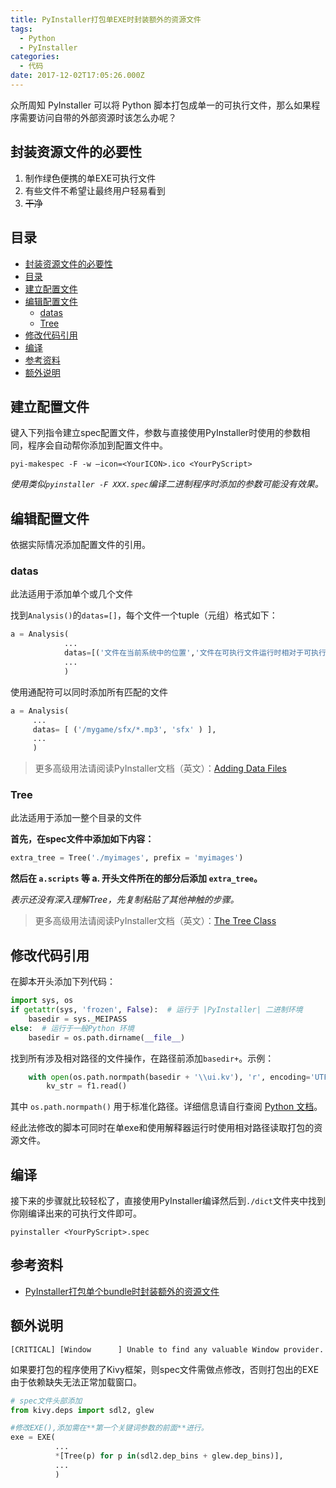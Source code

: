 ```yaml
---
title: PyInstaller打包单EXE时封装额外的资源文件
tags:
  - Python
  - PyInstaller
categories:
  - 代码
date: 2017-12-02T17:05:26.000Z
---
```


众所周知 PyInstaller 可以将 Python 脚本打包成单一的可执行文件，那么如果程序需要访问自带的外部资源时该怎么办呢？

<!--more-->

## 封装资源文件的必要性

1. 制作绿色便携的单EXE可执行文件
2. 有些文件不希望让最终用户轻易看到
3. ~~干净~~

## 目录

- [封装资源文件的必要性](#%e5%b0%81%e8%a3%85%e8%b5%84%e6%ba%90%e6%96%87%e4%bb%b6%e7%9a%84%e5%bf%85%e8%a6%81%e6%80%a7)
- [目录](#%e7%9b%ae%e5%bd%95)
- [建立配置文件](#%e5%bb%ba%e7%ab%8b%e9%85%8d%e7%bd%ae%e6%96%87%e4%bb%b6)
- [编辑配置文件](#%e7%bc%96%e8%be%91%e9%85%8d%e7%bd%ae%e6%96%87%e4%bb%b6)
  - [datas](#datas)
  - [Tree](#tree)
- [修改代码引用](#%e4%bf%ae%e6%94%b9%e4%bb%a3%e7%a0%81%e5%bc%95%e7%94%a8)
- [编译](#%e7%bc%96%e8%af%91)
- [参考资料](#%e5%8f%82%e8%80%83%e8%b5%84%e6%96%99)
- [额外说明](#%e9%a2%9d%e5%a4%96%e8%af%b4%e6%98%8e)

<!--
{% admonition info INFO %}
以下内容在[PyInstaller](http://www.pyinstaller.org/) 3.3上实测有效
{% endadmonition %}
-->

## 建立配置文件

键入下列指令建立spec配置文件，参数与直接使用PyInstaller时使用的参数相同，程序会自动帮你添加到配置文件中。

```shell
pyi-makespec -F -w –icon=<YourICON>.ico <YourPyScript>
```

_使用类似`pyinstaller -F XXX.spec`编译二进制程序时添加的参数可能没有效果。_

## 编辑配置文件

依据实际情况添加配置文件的引用。

### datas

此法适用于添加单个或几个文件

找到`Analysis()`的`datas=[]`，每个文件一个tuple（元组）格式如下：

```python
a = Analysis(
            ...
            datas=[('文件在当前系统中的位置','文件在可执行文件运行时相对于可执行文件的位置')],
            ...
            )
```

使用通配符可以同时添加所有匹配的文件

```python
a = Analysis(
     ...
     datas= [ ('/mygame/sfx/*.mp3', 'sfx' ) ],
     ...
     )
```

>更多高级用法请阅读PyInstaller文档（英文）：[Adding Data Files](https://pyinstaller.readthedocs.io/en/stable/spec-files.html#adding-data-files)

### Tree

此法适用于添加一整个目录的文件

**首先，在spec文件中添加如下内容：**

```python
extra_tree = Tree('./myimages', prefix = 'myimages')
```

**然后在 `a.scripts` 等 a. 开头文件所在的部分后添加 `extra_tree`。**

_表示还没有深入理解Tree，先复制粘贴了其他神触的步骤。_

>更多高级用法请阅读PyInstaller文档（英文）：[The Tree Class](https://pyinstaller.readthedocs.io/en/stable/advanced-topics.html#the-tree-class)

## 修改代码引用

在脚本开头添加下列代码：

```python
import sys, os
if getattr(sys, 'frozen', False):  # 运行于 |PyInstaller| 二进制环境
    basedir = sys._MEIPASS
else:  # 运行于一般Python 环境
    basedir = os.path.dirname(__file__)
```

找到所有涉及相对路径的文件操作，在路径前添加`basedir+`。示例：

```python
    with open(os.path.normpath(basedir + '\\ui.kv'), 'r', encoding='UTF-8') as f1:
        kv_str = f1.read()
```

其中 `os.path.normpath()` 用于标准化路径。详细信息请自行查阅 [Python 文档](https://docs.python.org/3.6/library/os.path.html?highlight=os%20path%20normpath#os.path.normpath)。

经此法修改的脚本可同时在单exe和使用解释器运行时使用相对路径读取打包的资源文件。

## 编译

接下来的步骤就比较轻松了，直接使用PyInstaller编译然后到`./dict`文件夹中找到你刚编译出来的可执行文件即可。

```shell
pyinstaller <YourPyScript>.spec
```

## 参考资料

- [PyInstaller打包单个bundle时封装额外的资源文件](http://www.tinyedi.com/pyinstallerda-bao-dan-ge-bundleshi-feng-zhuang-e-wai-de-zi-yuan-wen-jian/)

## 额外说明

```log
[CRITICAL] [Window      ] Unable to find any valuable Window provider.
```

如果要打包的程序使用了Kivy框架，则spec文件需做点修改，否则打包出的EXE由于依赖缺失无法正常加载窗口。

```python
# spec文件头部添加
from kivy.deps import sdl2, glew

#修改EXE(),添加需在**第一个关键词参数的前面**进行。
exe = EXE(
          ...
          *[Tree(p) for p in(sdl2.dep_bins + glew.dep_bins)],
          ...
          )
```
